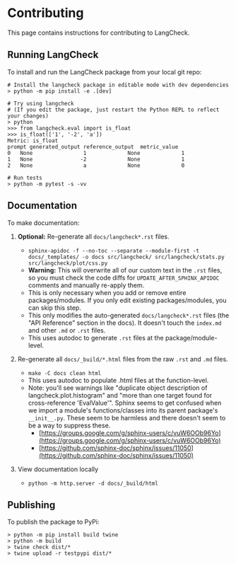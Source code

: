 # Contributing

This page contains instructions for contributing to LangCheck.

## Running LangCheck

To install and run the LangCheck package from your local git repo:

```text
# Install the langcheck package in editable mode with dev dependencies
> python -m pip install -e .[dev]

# Try using langcheck
# (If you edit the package, just restart the Python REPL to reflect your changes)
> python
>>> from langcheck.eval import is_float
>>> is_float(['1', '-2', 'a'])
Metric: is_float
prompt generated_output reference_output  metric_value
0   None                1             None             1
1   None               -2             None             1
2   None                a             None             0

# Run tests
> python -m pytest -s -vv
```

## Documentation

To make documentation:

1. **Optional:** Re-generate all `docs/langcheck*.rst` files.
   - `sphinx-apidoc -f --no-toc --separate --module-first -t docs/_templates/ -o docs src/langcheck/ src/langcheck/stats.py src/langcheck/plot/css.py`
   - **Warning:** This will overwrite all of our custom text in the `.rst` files, so you must check the code diffs for `UPDATE_AFTER_SPHINX_APIDOC` comments and manually re-apply them.
   - This is only necessary when you add or remove entire packages/modules. If you only edit existing packages/modules, you can skip this step.
   - This only modifies the auto-generated `docs/langcheck*.rst` files (the "API Reference" section in the docs). It doesn't touch the `index.md` and other `.md` or `.rst` files.
   - This uses autodoc to generate `.rst` files at the package/module-level.

2. Re-generate all `docs/_build/*.html` files from the raw `.rst` and `.md` files.
    - `make -C docs clean html`
    - This uses autodoc to populate .html files at the function-level.
    - Note: you'll see warnings like "duplicate object description of langcheck.plot.histogram" and "more than one target found for cross-reference 'EvalValue'". Sphinx seems to get confused when we import a module's functions/classes into its parent package's `__init__.py`. These seem to be harmless and there doesn't seem to be a way to suppress these.
        - [https://groups.google.com/g/sphinx-users/c/vuW6OOb96Yo](https://groups.google.com/g/sphinx-users/c/vuW6OOb96Yo)
        - [https://github.com/sphinx-doc/sphinx/issues/11050](https://github.com/sphinx-doc/sphinx/issues/11050)

3. View documentation locally
    - `python -m http.server -d docs/_build/html`

## Publishing

To publish the package to PyPi:

```text
> python -m pip install build twine
> python -m build
> twine check dist/*
> twine upload -r testpypi dist/*
```